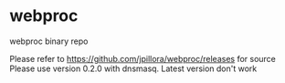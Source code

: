 # webproc
webproc binary repo

Please refer to https://github.com/jpillora/webproc/releases for source
Please use version 0.2.0 with dnsmasq.  Latest version don't work
